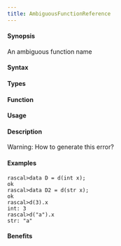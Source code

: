 ```yaml
---
title: AmbiguousFunctionReference
---
```


#### Synopsis

An ambiguous function name

#### Syntax

#### Types

#### Function
       
#### Usage

#### Description

Warning: How to generate this error? 

#### Examples


```rascal-shell
rascal>data D = d(int x);
ok
rascal>data D2 = d(str x);
ok
rascal>d(3).x
int: 3
rascal>d("a").x
str: "a"
```

#### Benefits


